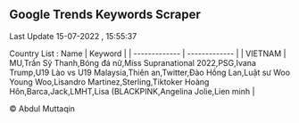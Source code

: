 

## Google Trends Keywords Scraper 
 
Last Update 15-07-2022 , 15:55:37

Country List :
 Name  | Keyword |
| ------------- | ------------- |
| VIETNAM | MU,Trần Sỹ Thanh,Bóng đá nữ,Miss Supranational 2022,PSG,Ivana Trump,U19 Lào vs U19 Malaysia,Thiên an,Twitter,Đào Hồng Lan,Luật sư Woo Young Woo,Lisandro Martinez,Sterling,Tiktoker Hoàng Hôn,Barca,Jack,LMHT,Lisa (BLACKPINK,Angelina Jolie,Lien minh |



© Abdul Muttaqin 
